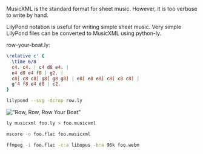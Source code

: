 MusicXML is the standard format for sheet music. However, it is too verbose to write by hand.

LilyPond notation is useful for writing simple sheet music. Very simple LilyPond files can be converted to MusicXML using python-ly.

row-your-boat.ly:

```lilypond
\relative c' {
  \time 6/8
  c4. c4. | c4 d8 e4. |
  e4 d8 e4 f8 | g2. |
  c8[ c8 c8] g8[ g8 g8] | e8[ e8 e8] c8[ c8 c8] |
  g'4 f8 e4 d8 | c2.
}
```

```sh
lilypond --svg -dcrop row.ly
```

!["Row, Row, Row Your Boat"](https://github.com/user-attachments/assets/aae025f3-4363-4881-9e94-c7b13052f70b)

```sh
ly musicxml foo.ly > foo.musicxml
```

```sh
mscore -o foo.flac foo.musicxml
```

```sh
ffmpeg -i foo.flac -c:a libopus -b:a 96k foo.webm
```
